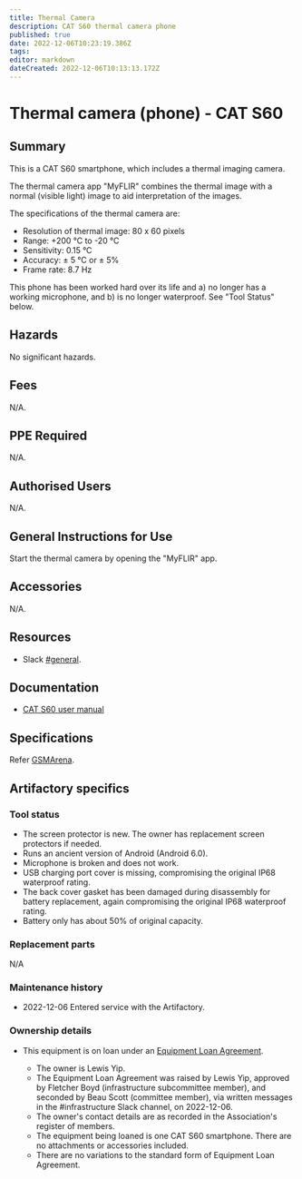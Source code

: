 ```yaml
---
title: Thermal Camera
description: CAT S60 thermal camera phone
published: true
date: 2022-12-06T10:23:19.386Z
tags: 
editor: markdown
dateCreated: 2022-12-06T10:13:13.172Z
---
```


# Thermal camera (phone) - CAT S60

## Summary

This is a CAT S60 smartphone, which includes a thermal imaging camera.

The thermal camera app "MyFLIR" combines the thermal image with a normal (visible light) image to aid interpretation of the images.

The specifications of the thermal camera are:

* Resolution of thermal image: 80 x 60 pixels
* Range: +200 °C to -20 °C
* Sensitivity: 0.15 °C
* Accuracy: ± 5 °C or ± 5%
* Frame rate: 8.7 Hz

This phone has been worked hard over its life and a) no longer has a working microphone, and b) is no longer waterproof. See "Tool Status" below.

## Hazards

No significant hazards.

## Fees

N/A.

## PPE Required

N/A.

## Authorised Users

N/A.

## General Instructions for Use

Start the thermal camera by opening the "MyFLIR" app.

## Accessories

N/A.

## Resources

* Slack [#general](slack://channel?team=T0LQE2JNR&id=general).

## Documentation

* [CAT S60 user manual](https://www.catphones.com/download/User-Manuals/S60-Smartphone/S60-User-Manual-English.pdf)

## Specifications

Refer [GSMArena](https://www.gsmarena.com/cat_s60-7928.php).

## Artifactory specifics

### Tool status

* The screen protector is new. The owner has replacement screen protectors if needed.
* Runs an ancient version of Android (Android 6.0).
* Microphone is broken and does not work.
* USB charging port cover is missing, compromising the original IP68 waterproof rating.
* The back cover gasket has been damaged during disassembly for battery replacement, again compromising the original IP68 waterproof rating.
* Battery only has about 50% of original capacity.

### Replacement parts

N/A

### Maintenance history

* 2022-12-06 Entered service with the Artifactory.

### Ownership details

* This equipment is on loan under an [Equipment Loan Agreement](https://wiki2.artifactory.org.au/en/docs/policies/equipment_loan_agreement).

  * The owner is Lewis Yip.
  * The Equipment Loan Agreement was raised by Lewis Yip, approved by Fletcher Boyd (infrastructure subcommittee member), and seconded by Beau Scott (committee member), via written messages in the #infrastructure Slack channel, on 2022-12-06.
  * The owner's contact details are as recorded in the Association's register of members.
  * The equipment being loaned is one CAT S60 smartphone. There are no attachments or accessories included.
  * There are no variations to the standard form of Equipment Loan Agreement.

